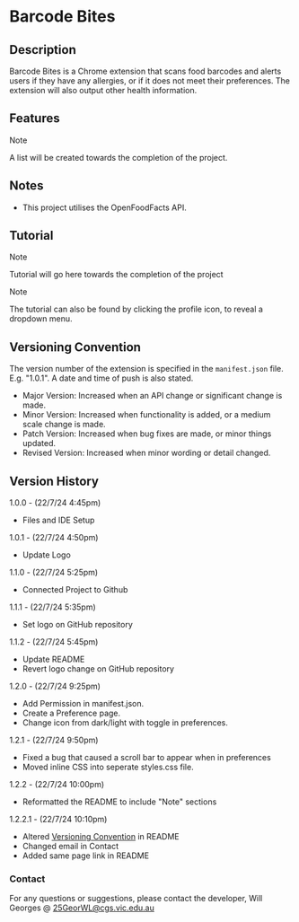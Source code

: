 # Barcode Bites

## Description

Barcode Bites is a Chrome extension that scans food barcodes and alerts users if they have any allergies, or if it does not meet their preferences. The extension will also output other health information.

## Features

> [!NOTE]
> A list will be created towards the completion of the project.

## Notes

- This project utilises the OpenFoodFacts API.

## Tutorial

> [!NOTE]
> Tutorial will go here towards the completion of the project

> [!NOTE]
> The tutorial can also be found by clicking the profile icon, to reveal a dropdown menu.

## Versioning Convention

The version number of the extension is specified in the `manifest.json` file. E.g. "1.0.1". A date and time of push is also stated.

- Major Version: Increased when an API change or significant change is made.
- Minor Version: Increased when functionality is added, or a medium scale change is made.
- Patch Version: Increased when bug fixes are made, or minor things updated.
- Revised Version: Increased when minor wording or detail changed.

## Version History

1.0.0 - (22/7/24 4:45pm)
- Files and IDE Setup

1.0.1 - (22/7/24 4:50pm)
- Update Logo 

1.1.0 - (22/7/24 5:25pm)
- Connected Project to Github 

1.1.1 - (22/7/24 5:35pm)
- Set logo on GitHub repository 

1.1.2 - (22/7/24 5:45pm)
- Update README
- Revert logo change on GitHub repository 

1.2.0 - (22/7/24 9:25pm)
- Add Permission in manifest.json. 
- Create a Preference page. 
- Change icon from dark/light with toggle in preferences. 

1.2.1 - (22/7/24 9:50pm)
- Fixed a bug that caused a scroll bar to appear when in preferences
- Moved inline CSS into seperate styles.css file. 

1.2.2 - (22/7/24 10:00pm)
- Reformatted the README to include "Note" sections

1.2.2.1 - (22/7/24 10:10pm)
- Altered [Versioning Convention](#versioning-convention) in README
- Changed email in Contact
- Added same page link in README

### Contact

For any questions or suggestions, please contact the developer, Will Georges @ 25GeorWL@cgs.vic.edu.au